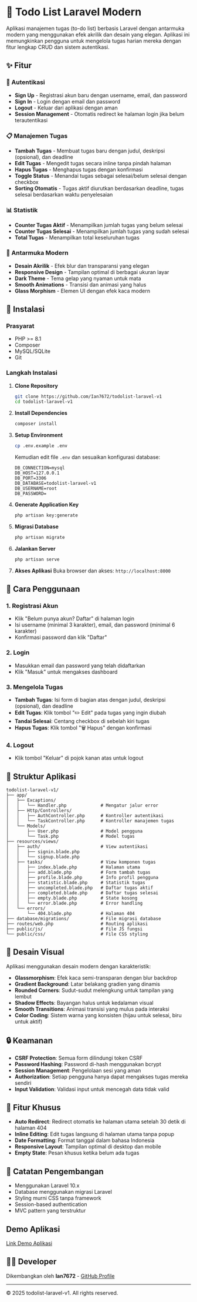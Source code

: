 # 📝 Todo List Laravel Modern

Aplikasi manajemen tugas (to-do list) berbasis Laravel dengan antarmuka modern yang menggunakan efek akrilik dan desain yang elegan. Aplikasi ini memungkinkan pengguna untuk mengelola tugas harian mereka dengan fitur lengkap CRUD dan sistem autentikasi.

## ✨ Fitur

### 🔐 Autentikasi
- **Sign Up** - Registrasi akun baru dengan username, email, dan password
- **Sign In** - Login dengan email dan password
- **Logout** - Keluar dari aplikasi dengan aman
- **Session Management** - Otomatis redirect ke halaman login jika belum terautentikasi

### 📋 Manajemen Tugas
- **Tambah Tugas** - Membuat tugas baru dengan judul, deskripsi (opsional), dan deadline
- **Edit Tugas** - Mengedit tugas secara inline tanpa pindah halaman
- **Hapus Tugas** - Menghapus tugas dengan konfirmasi
- **Toggle Status** - Menandai tugas sebagai selesai/belum selesai dengan checkbox
- **Sorting Otomatis** - Tugas aktif diurutkan berdasarkan deadline, tugas selesai berdasarkan waktu penyelesaian

### 📊 Statistik
- **Counter Tugas Aktif** - Menampilkan jumlah tugas yang belum selesai
- **Counter Tugas Selesai** - Menampilkan jumlah tugas yang sudah selesai  
- **Total Tugas** - Menampilkan total keseluruhan tugas

### 🎨 Antarmuka Modern
- **Desain Akrilik** - Efek blur dan transparansi yang elegan
- **Responsive Design** - Tampilan optimal di berbagai ukuran layar
- **Dark Theme** - Tema gelap yang nyaman untuk mata
- **Smooth Animations** - Transisi dan animasi yang halus
- **Glass Morphism** - Elemen UI dengan efek kaca modern

## 🚀 Instalasi

### Prasyarat
- PHP >= 8.1
- Composer
- MySQL/SQLite
- Git

### Langkah Instalasi

1. **Clone Repository**
   ```bash
   git clone https://github.com/Ian7672/todolist-laravel-v1
   cd todolist-laravel-v1
   ```

2. **Install Dependencies**
   ```bash
   composer install
   ```

3. **Setup Environment**
   ```bash
   cp .env.example .env
   ```
   
   Kemudian edit file `.env` dan sesuaikan konfigurasi database:
   ```env
   DB_CONNECTION=mysql
   DB_HOST=127.0.0.1
   DB_PORT=3306
   DB_DATABASE=todolist-laravel-v1
   DB_USERNAME=root
   DB_PASSWORD=
   ```

4. **Generate Application Key**
   ```bash
   php artisan key:generate
   ```

5. **Migrasi Database**
   ```bash
   php artisan migrate
   ```

6. **Jalankan Server**
   ```bash
   php artisan serve
   ```

7. **Akses Aplikasi**
   Buka browser dan akses: `http://localhost:8000`

## 📖 Cara Penggunaan

### 1. Registrasi Akun
- Klik "Belum punya akun? Daftar" di halaman login
- Isi username (minimal 3 karakter), email, dan password (minimal 6 karakter)
- Konfirmasi password dan klik "Daftar"

### 2. Login
- Masukkan email dan password yang telah didaftarkan
- Klik "Masuk" untuk mengakses dashboard

### 3. Mengelola Tugas
- **Tambah Tugas**: Isi form di bagian atas dengan judul, deskripsi (opsional), dan deadline
- **Edit Tugas**: Klik tombol "✏️ Edit" pada tugas yang ingin diubah
- **Tandai Selesai**: Centang checkbox di sebelah kiri tugas
- **Hapus Tugas**: Klik tombol "🗑️ Hapus" dengan konfirmasi

### 4. Logout
- Klik tombol "Keluar" di pojok kanan atas untuk logout

## 🔧 Struktur Aplikasi

```
todolist-laravel-v1/
├── app/
│   ├── Excaptions/
│   │   └── Handler.php             # Mengatur jalur error
│   ├── Http/Controllers/
│   │   ├── AuthController.php      # Kontroller autentikasi
│   │   └── TaskController.php      # Kontroller manajemen tugas
│   └── Models/
│       ├── User.php                # Model pengguna
│       └── Task.php                # Model tugas
├── resources/views/
│   ├── auth/                       # View autentikasi
│   │   ├── signin.blade.php
│   │   └── signup.blade.php
│   ├── tasks/                      # View komponen tugas
│   │   ├── index.blade.php         # Halaman utama
│   │   ├── add.blade.php           # Form tambah tugas
│   │   ├── profile.blade.php       # Info profil pengguna
│   │   ├── statistic.blade.php     # Statistik tugas
│   │   ├── uncompleted.blade.php   # Daftar tugas aktif
│   │   ├── completed.blade.php     # Daftar tugas selesai
│   │   ├── empty.blade.php         # State kosong
│   │   └── error.blade.php         # Error handling
│   └── errors/
│       └── 404.blade.php           # Halaman 404
├── database/migrations/            # File migrasi database
├── routes/web.php                  # Routing aplikasi
├── public/js/                      # File JS fungsi
└── public/css/                     # File CSS styling
```

## 🎨 Desain Visual

Aplikasi menggunakan desain modern dengan karakteristik:
- **Glassmorphism**: Efek kaca semi-transparan dengan blur backdrop
- **Gradient Background**: Latar belakang gradien yang dinamis
- **Rounded Corners**: Sudut-sudut melengkung untuk tampilan yang lembut
- **Shadow Effects**: Bayangan halus untuk kedalaman visual
- **Smooth Transitions**: Animasi transisi yang mulus pada interaksi
- **Color Coding**: Sistem warna yang konsisten (hijau untuk selesai, biru untuk aktif)

## 🔒 Keamanan

- **CSRF Protection**: Semua form dilindungi token CSRF
- **Password Hashing**: Password di-hash menggunakan bcrypt
- **Session Management**: Pengelolaan sesi yang aman
- **Authorization**: Setiap pengguna hanya dapat mengakses tugas mereka sendiri
- **Input Validation**: Validasi input untuk mencegah data tidak valid

## 🌟 Fitur Khusus

- **Auto Redirect**: Redirect otomatis ke halaman utama setelah 30 detik di halaman 404
- **Inline Editing**: Edit tugas langsung di halaman utama tanpa popup
- **Date Formatting**: Format tanggal dalam bahasa Indonesia
- **Responsive Layout**: Tampilan optimal di desktop dan mobile
- **Empty State**: Pesan khusus ketika belum ada tugas

## 📝 Catatan Pengembangan

- Menggunakan Laravel 10.x
- Database menggunakan migrasi Laravel
- Styling murni CSS tanpa framework
- Session-based authentication
- MVC pattern yang terstruktur

## Demo Aplikasi

[Link Demo Aplikasi](https://github.com/user-attachments/assets/79dc152a-a7a4-4c04-8ef2-b6e27a9ad69c)


## 👨‍💻 Developer

Dikembangkan oleh **Ian7672** - [GitHub Profile](https://github.com/Ian7672)

---

© 2025 todolist-laravel-v1. All rights reserved.
